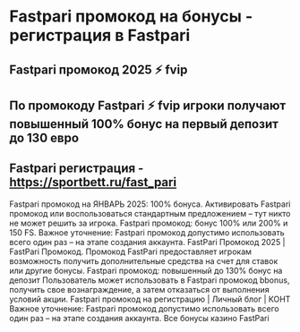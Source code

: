 # Fastpari промокод на бонусы - регистрация в Fastpari

## Fastpari промокод 2025 ⚡️ fvip

## По промокоду Fastpari ⚡️ fvip игроки получают повышенный 100% бонус на первый депозит до 130 евро

## Fastpari регистрация - https://sportbett.ru/fast_pari


Fastpari промокод на ЯНВАРЬ 2025: 100% бонуса. Активировать Fastpari промокод или воспользоваться стандартным предложением – тут никто не может решить за игрока.
Fastpari промокод: бонус 100% или 200% и 150 FS. Важное уточнение: Fastpari промокод допустимо использовать всего один раз – на этапе создания аккаунта.
FastPari Промокод 2025 | FastPari Промокод. Промокод FastPari предоставляет игрокам возможность получить дополнительные средства на счет для ставок или другие бонусы.
Fastpari промокод: повышенный до 130% бонус на депозит
Пользователь может использовать в Fastpari промокод bbonus, получить свое вознаграждение, а затем отказаться от выполнения условий акции.
Fastpari промокод на регистрацию | Личный блог | КОНТ
Важное уточнение: Fastpari промокод допустимо использовать всего один раз – на этапе создания аккаунта.
Все бонусы казино FastPari
